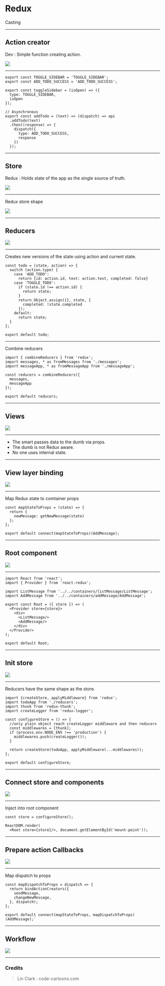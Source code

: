 # Redux

Casting

---

## Action creator

Dev : Simple function creating action.

![](assets/imgs/action_creator.png)

----

```
export const TOGGLE_SIDEBAR = 'TOGGLE_SIDEBAR'; 
export const ADD_TODO_SUCCESS = 'ADD_TODO_SUCCESS';

export const toggleSidebar = (isOpen) => ({
  type: TOGGLE_SIDEBAR,
  isOpen
});

// Asynchronous
export const addTodo = (text) => (dispatch) => api
  .addTodo(text)
  .then((response) => {
    dispatch({
      type: ADD_TODO_SUCCESS,
      response
    })
  });
```

---

## Store

Redux : Holds state of the app as the single source of truth.

![](assets/imgs/store.png)

----

Redux store shape

![](assets/imgs/redux_store.png)

---

## Reducers

![](assets/imgs/reducer.png)

----

Creates new versions of the state using action and current state.

```
const todo = (state, action) => {
  switch (action.type) {
    case 'ADD_TODO':
      return {id: action.id, text: action.text, completed: false}
    case 'TOGGLE_TODO':
      if (state.id !== action.id) {
        return state;
      }
      return Object.assign({}, state, {
        completed: !state.completed
      });
    default:
      return state;
  }
};

export default todo;
```

----

Combine reducers

```
import { combineReducers } from 'redux';
import messages, * as fromMessages from './messages';
import messageApp, * as fromMessageApp from './messageApp';

const reducers = combineReducers({
  messages,
  messageApp
});

export default reducers;
```

---

## Views

![](assets/imgs/views.png)

----

* The smart passes data to the dumb via props.
* The dumb is not Redux aware.
* No one uses internal state.

---

## View layer binding

![](assets/imgs/binder.png)

----

Map Redux state to comtainer props

```
const mapStateToProps = (state) => {
  return {
    newMessage: getNewMessage(state)
  };
};

export default connect(mapStateToProps)(AddMessage);
```

---

## Root component

![](assets/imgs/root.png)

----

```
import React from 'react';
import { Provider } from 'react-redux';

import ListMessage from '../../containers/listMessage/ListMessage';
import AddMessage from '../../containers/addMessage/AddMessage';

export const Root = ({ store }) => (
  <Provider store={store}>
    <div>
      <ListMessage/>
      <AddMessage/>
    </div>
  </Provider>
);

export default Root;
```

---

## Init store

![](assets/imgs/start_1.png)

----

Reducers have the same shape as the store.

```
import {createStore, applyMiddleware} from 'redux';
import todoApp from './reducers';
import thunk from 'redux-thunk';
import createLogger from 'redux-logger';

const configureStore = () => {
  //only plain object reach createLogger middleware and then reducers
  const middlewares = [thunk];
  if (process.env.NODE_ENV !== 'production') {
    middlewares.push(createLogger());
  }

  return createStore(todoApp, applyMiddleware(...middlewares));
};

export default configureStore;
```

---

## Connect store and components

![](assets/imgs/start_2.png)

----

Inject into root component

```
const store = configureStore();

ReactDOM.render(
  <Root store={store}/>, document.getElementById('mount-point'));
```

---

## Prepare action Callbacks

![](assets/imgs/start_3.png)

----

Map dispatch to props

```
const mapDispatchToProps = dispatch => {
  return bindActionCreators({
    sendMessage,
    changeNewMessage,
  }, dispatch);
};

export default connect(mapStateToProps, mapDispatchToProps)(AddMessage);`
```

---

## Workflow

![](assets/imgs/redux.gif)


---


### Credits

> Lin Clark : code-cartoons.com
